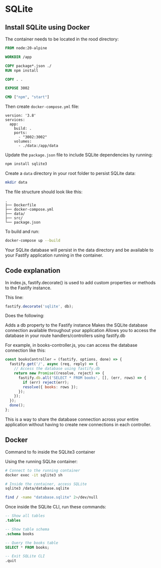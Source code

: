# SQLite

## Install SQLite using Docker

The container needs to be located in the rood directory:

```dockerfile
FROM node:20-alpine

WORKDIR /app

COPY package*.json ./
RUN npm install

COPY . .

EXPOSE 3002

CMD ["npm", "start"]
```

Then create `docker-compose.yml` file:

```docker compose
version: '3.8'
services:
  app:
    build: .
    ports:
      - "3002:3002"
    volumes:
      - ./data:/app/data
```

Update the `package.json` file to include SQLite dependencies by running:

```bash
npm install sqlite3
```

Create a `data` directory in your root folder to persist SQLite data:

```bash
mkdir data
```

The file structure should look like this:

```
.
├── Dockerfile
├── docker-compose.yml
├── data/
├── src/
└── package.json
```

To build and run:

```bash
docker-compose up --build
```

Your SQLite database will persist in the data directory and be available to your Fastify application running in the container.

## Code explanation

In index.js, fastify.decorate() is used to add custom properties or methods to the Fastify instance.

This line:

```javascript
fastify.decorate('sqlite', db);
```

Does the following:

Adds a db property to the Fastify instance
Makes the SQLite database connection available throughout your application
Allows you to access the database in your route handlers/controllers using fastify.db

For example, in books-controller.js, you can access the database connection like this:

```javascript
const booksController = (fastify, options, done) => {
  fastify.get('/', async (req, reply) => {
    // Access the database using fastify.db
    return new Promise((resolve, reject) => {
      fastify.db.all('SELECT * FROM books', [], (err, rows) => {
        if (err) reject(err);
        resolve({ books: rows });
      });
    });
  });
  done();
};
```

This is a way to share the database connection across your entire application without having to create new connections in each controller.

## Docker

Command to fo inside the SQLite3 container

Using the running SQLite container:

```bash
# Connect to the running container
docker exec -it sqlite3 sh

# Inside the container, access SQLite
sqlite3 /data/database.sqlite

find / -name "database.sqlite" 2>/dev/null
```

Once inside the SQLite CLI, run these commands:

```sql
-- Show all tables
.tables

-- Show table schema
.schema books

-- Query the books table
SELECT * FROM books;

-- Exit SQLite CLI
.quit
```
